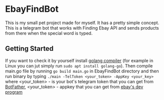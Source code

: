 # EbayFindBot
This is my small pet project made for myself. It has a pretty simple concept. This is a telegram bot that works with Finding Ebay API and sends products from there when the special word is typed.

## Getting Started
If you want to check it by yourself install [golang compiler](https://golang.org/doc/install) (for example in Linux you can jut simply run `sudo apt install golang-go`).
Then compile main.go file by running `go build main.go` in EbayFindBot directory and then run binary by typing `./main -TelToken <your_token> -AppKey <your_key>` where <your_token> - is your bot's telegram token that you can get from [BotFather](https://t.me/botfather), <your_token> - appkey that you can get from [ebay's dev program](https://developer.ebay.com/)
